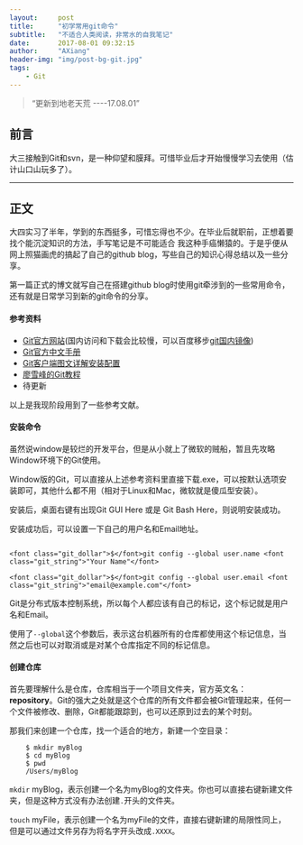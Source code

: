 ```yaml
---
layout:     post
title:      "初学常用git命令"
subtitle:   "不适合人类阅读，非常水的自我笔记"
date:       2017-08-01 09:32:15
author:     "AXiang"
header-img: "img/post-bg-git.jpg"
tags:
    - Git
---
```

> “更新到地老天荒 ----17.08.01”

## 前言

大三接触到Git和svn，是一种仰望和膜拜。可惜毕业后才开始慢慢学习去使用（估计山口山玩多了）。

---

## 正文

大四实习了半年，学到的东西挺多，可惜忘得也不少。在毕业后就职前，正想着要找个能沉淀知识的方法，手写笔记是不可能适合
我这种手癌懒猿的。于是乎便从网上照猫画虎的搞起了自己的github blog，写些自己的知识心得总结以及一些分享。

第一篇正式的博文就写自己在搭建github blog时使用git牵涉到的一些常用命令，还有就是日常学习到新的git命令的分享。

#### 参考资料

- [Git官方网站](https://git-scm.com/)(国内访问和下载会比较慢，可以百度移步[git国内镜像](https://www.baidu.com/s?ie=utf-8&f=8&rsv_bp=1&srcqid=1179652933219750673&tn=12092018_17_hao_pg&wd=git%20%E9%95%9C%E5%83%8F&oq=git%2520%25E9%2595%259C%25E5%2583%258F&rsv_pq=fb5339a60000cf1e&rsv_t=2450cyhfIWeQRlgpPVt19ZIpKCC9czsYpDRlsiUeEFD43PoUHRL4tH4FwcWYLW1CpE0FSe%2FFUBEq&rqlang=cn&rsv_enter=0&inputT=29537&sug=git%25E4%25B8%258B%25E8%25BD%25BD&rsv_sug3=163&rsv_sug1=88&rsv_sug7=100&rsv_sug2=0&rsv_sug4=35257&rsv_sug=1))
- [Git官方中文手册](https://git-scm.com/book/zh/v2)
- [Git客户端图文详解安装配置](http://www.ihref.com/read-16377.html)
- [廖雪峰的Git教程](https://www.liaoxuefeng.com/wiki/0013739516305929606dd18361248578c67b8067c8c017b000)
- 待更新

以上是我现阶段用到了一些参考文献。

#### 安装命令

虽然说window是较烂的开发平台，但是从小就上了微软的贼船，暂且先攻略Window环境下的Git使用。

Window版的Git，可以直接从上述参考资料里直接下载.exe，可以按默认选项安装即可，其他什么都不用（相对于Linux和Mac，微软就是傻瓜型安装）。

安装后，桌面右键有出现Git GUI Here 或是 Git Bash Here，则说明安装成功。

安装成功后，可以设置一下自己的用户名和Email地址。

```  

<font class="git_dollar">$</font>git config --global user.name <font class="git_string">"Your Name"</font>  

<font class="git_dollar">$</font>git config --global user.email <font class="git_string">"email@example.com"</font>

```

Git是分布式版本控制系统，所以每个人都应该有自己的标记，这个标记就是用户名和Email。  

使用了`--global`这个参数后，表示这台机器所有的仓库都使用这个标记信息，当然之后也可以对取消或是对某个仓库指定不同的标记信息。

#### 创建仓库

首先要理解什么是仓库，仓库相当于一个项目文件夹，官方英文名：**repository**。Git的强大之处就是这个仓库的所有文件都会被Git管理起来，任何一个文件被修改、删除，Git都能跟踪到，也可以还原到过去的某个时刻。

那我们来创建一个仓库，找一个适合的地方，新建一个空目录：

```
    $ mkdir myBlog
    $ cd myBlog
    $ pwd    
    /Users/myBlog
```  
`mkdir` myBlog，表示创建一个名为myBlog的文件夹。你也可以直接右键新建文件夹，但是这种方式没有办法创建`.`开头的文件夹。  

`touch` myFile，表示创建一个名为myFile的文件，直接右键新建的局限性同上，但是可以通过文件另存为将名字开头改成`.XXXX`。


    